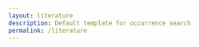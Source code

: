 ```yaml
---
layout: literature
description: Default template for occurrence search
permalink: /literature
---
```

